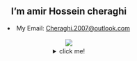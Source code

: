 <center><h2>I’m amir Hossein cheraghi </h2>
<li>
My Email: <a href="mailto:Cheraghi.2007@outlook.com">Cheraghi.2007@outlook.com</a>
</li></br>
<img width="600em" src="https://github-readme-stats.vercel.app/api/top-langs/?username=amircfyt&layout=compact&langs_count=999&include_all_commits=true&hide_progress=true&hide_border=true&theme=radical&hide=">
<details>
<summary>click me!</summary></br>
<li>my linkedin page:</li>
https://www.linkedin.com/mwlite/in/amir-cheraghi-398a7723a
</br>
<p align="center"></br>
<img align="center" src="https://github-readme-stats.vercel.app/api?username=amircfyt&show_icons=true&count_private=true&include_all_commits=true" />
<img src="https://github.com/rafaballerini/rafaballerini/blob/output/github-contribution-grid-snake.svg">
<img align="center" src="https://github-profile-trophy.vercel.app/?username=amircfyt&row=2&column=3" />
<p align="left">Total visits:</p>
<img align="center" src="https://profile-counter.glitch.me/pamellafernandes/count.svg" />
</p>
</details>


